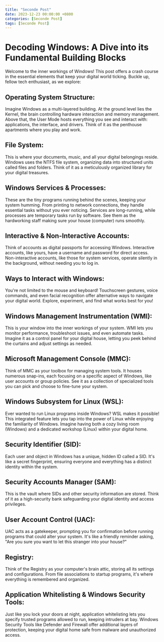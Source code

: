 ```yaml
---
title: "Seconde Post"
date: 2023-12-23 00:00:00 +0800
categories: [Seconde Post]
tags: [Seconde Post]
---
```

# Decoding Windows: A Dive into its Fundamental Building Blocks
Welcome to the inner workings of Windows! This post offers a crash course in the essential elements that keep your digital world ticking. Buckle up, fellow tech enthusiast, as we explore:

## Operating System Structure:

Imagine Windows as a multi-layered building. At the ground level lies the Kernel, the brain controlling hardware interaction and memory management. Above that, the User Mode hosts everything you see and interact with: applications, the interface, and drivers. Think of it as the penthouse apartments where you play and work.

## File System:

This is where your documents, music, and all your digital belongings reside. Windows uses the NTFS file system, organizing data into structured units called files and folders. Think of it as a meticulously organized library for your digital treasures.

## Windows Services & Processes:

These are the tiny programs running behind the scenes, keeping your system humming. From printing to network connections, they handle essential tasks without you ever noticing. Services are long-running, while processes are temporary tasks run by software. See them as the hardworking staff making sure your house (computer) runs smoothly.

## Interactive & Non-Interactive Accounts:

Think of accounts as digital passports for accessing Windows. Interactive accounts, like yours, have a username and password for direct access. Non-interactive accounts, like those for system services, operate silently in the background, without needing you to log in.

## Ways to Interact with Windows:

You're not limited to the mouse and keyboard! Touchscreen gestures, voice commands, and even facial recognition offer alternative ways to navigate your digital world. Explore, experiment, and find what works best for you!

## Windows Management Instrumentation (WMI):

This is your window into the inner workings of your system. WMI lets you monitor performance, troubleshoot issues, and even automate tasks. Imagine it as a control panel for your digital house, letting you peek behind the curtains and adjust settings as needed.

## Microsoft Management Console (MMC):

Think of MMC as your toolbox for managing system tools. It houses numerous snap-ins, each focusing on a specific aspect of Windows, like user accounts or group policies. See it as a collection of specialized tools you can pick and choose to fine-tune your system.

## Windows Subsystem for Linux (WSL):

Ever wanted to run Linux programs inside Windows? WSL makes it possible! This integrated feature lets you tap into the power of Linux while enjoying the familiarity of Windows. Imagine having both a cozy living room (Windows) and a dedicated workshop (Linux) within your digital home.

## Security Identifier (SID):

Each user and object in Windows has a unique, hidden ID called a SID. It's like a secret fingerprint, ensuring everyone and everything has a distinct identity within the system.

## Security Accounts Manager (SAM):

This is the vault where SIDs and other security information are stored. Think of it as a high-security bank safeguarding your digital identity and access privileges.

## User Account Control (UAC):

UAC acts as a gatekeeper, prompting you for confirmation before running programs that could alter your system. It's like a friendly reminder asking, "Are you sure you want to let this stranger into your house?"

## Registry:

Think of the Registry as your computer's brain attic, storing all its settings and configurations. From file associations to startup programs, it's where everything is remembered and organized.

## Application Whitelisting & Windows Security Tools:

Just like you lock your doors at night, application whitelisting lets you specify trusted programs allowed to run, keeping intruders at bay. Windows Security Tools like Defender and Firewall offer additional layers of protection, keeping your digital home safe from malware and unauthorized access.
